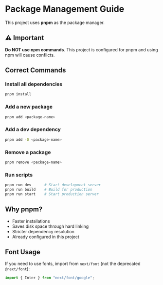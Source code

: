 # Package Management Guide

This project uses **pnpm** as the package manager.

## ⚠️ Important

**Do NOT use npm commands**. This project is configured for pnpm and using npm will cause conflicts.

## Correct Commands

### Install all dependencies

```bash
pnpm install
```

### Add a new package

```bash
pnpm add <package-name>
```

### Add a dev dependency

```bash
pnpm add -D <package-name>
```

### Remove a package

```bash
pnpm remove <package-name>
```

### Run scripts

```bash
pnpm run dev      # Start development server
pnpm run build    # Build for production
pnpm run start    # Start production server
```

## Why pnpm?

-   Faster installations
-   Saves disk space through hard linking
-   Stricter dependency resolution
-   Already configured in this project

## Font Usage

If you need to use fonts, import from `next/font` (not the deprecated `@next/font`):

```jsx
import { Inter } from "next/font/google";
```
